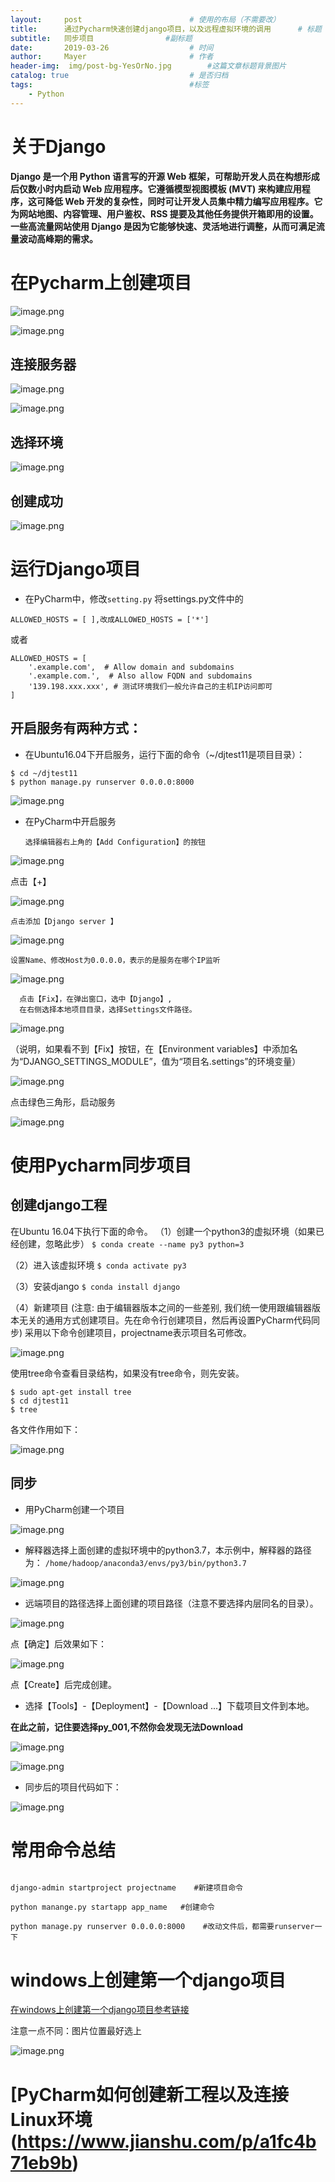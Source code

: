 ```yaml
---
layout:     post   				        # 使用的布局（不需要改）
title:      通过Pycharm快速创建django项目，以及远程虚拟环境的调用	   # 标题 
subtitle:   同步项目                #副标题
date:       2019-03-26				    # 时间
author:     Mayer					    # 作者
header-img:  img/post-bg-YesOrNo.jpg       	#这篇文章标题背景图片
catalog: true 						    # 是否归档
tags:								    #标签
    - Python
---
```




# 关于Django
**Django 是一个用 Python 语言写的开源 Web 框架，可帮助开发人员在构想形成后仅数小时内启动 Web 应用程序。它遵循模型视图模板 (MVT) 来构建应用程序，这可降低 Web 开发的复杂性，同时可让开发人员集中精力编写应用程序。它为网站地图、内容管理、用户鉴权、RSS 提要及其他任务提供开箱即用的设置。一些高流量网站使用 Django 是因为它能够快速、灵活地进行调整，从而可满足流量波动高峰期的需求。**

# 在Pycharm上创建项目

![image.png](https://upload-images.jianshu.io/upload_images/12269087-2ff4760fd1fe7b08.png?imageMogr2/auto-orient/strip%7CimageView2/2/w/1240)



![image.png](https://upload-images.jianshu.io/upload_images/12269087-d630c5ef92f8a3d4.png?imageMogr2/auto-orient/strip%7CimageView2/2/w/1240)

## 连接服务器

![image.png](https://upload-images.jianshu.io/upload_images/12269087-9e68a8da5b5823ac.png?imageMogr2/auto-orient/strip%7CimageView2/2/w/1240)

![image.png](https://upload-images.jianshu.io/upload_images/12269087-1f20663496427a57.png?imageMogr2/auto-orient/strip%7CimageView2/2/w/1240)

## 选择环境 
![image.png](https://upload-images.jianshu.io/upload_images/12269087-fdbd14e3e758d3a3.png?imageMogr2/auto-orient/strip%7CimageView2/2/w/1240)

## 创建成功
![image.png](https://upload-images.jianshu.io/upload_images/12269087-d7c6ac6bde1c54f0.png?imageMogr2/auto-orient/strip%7CimageView2/2/w/1240)

# 运行Django项目

  * 在PyCharm中，修改`setting.py`
将settings.py文件中的


```ALLOWED_HOSTS = [ ],改成ALLOWED_HOSTS = ['*']```


或者



```
ALLOWED_HOSTS = [
    '.example.com',  # Allow domain and subdomains
    '.example.com.',  # Also allow FQDN and subdomains
    '139.198.xxx.xxx', # 测试环境我们一般允许自己的主机IP访问即可
]
```

## 开启服务有两种方式：
* 在Ubuntu16.04下开启服务，运行下面的命令（~/djtest11是项目目录）：
```
$ cd ~/djtest11
$ python manage.py runserver 0.0.0.0:8000
```
![image.png](https://upload-images.jianshu.io/upload_images/12269087-c3652d2866951735.png?imageMogr2/auto-orient/strip%7CimageView2/2/w/1240)

*  在PyCharm中开启服务

       选择编辑器右上角的【Add Configuration】的按钮

![image.png](https://upload-images.jianshu.io/upload_images/12269087-10ff1b498b2a2d41.png?imageMogr2/auto-orient/strip%7CimageView2/2/w/1240)


  点击【+】
     
         
![image.png](https://upload-images.jianshu.io/upload_images/12269087-3bea7a5f754cb1f1.png?imageMogr2/auto-orient/strip%7CimageView2/2/w/1240)


    点击添加【Django server 】

![image.png](https://upload-images.jianshu.io/upload_images/12269087-8c81873b529d9707.png?imageMogr2/auto-orient/strip%7CimageView2/2/w/1240)


    设置Name、修改Host为0.0.0.0，表示的是服务在哪个IP监听


![image.png](https://upload-images.jianshu.io/upload_images/12269087-8e2548f271d44d13.png?imageMogr2/auto-orient/strip%7CimageView2/2/w/1240)


      点击【Fix】，在弹出窗口，选中【Django】,
      在右侧选择本地项目目录，选择Settings文件路径。
      
      

![image.png](https://upload-images.jianshu.io/upload_images/12269087-cb4762fe8d25675d.png?imageMogr2/auto-orient/strip%7CimageView2/2/w/1240)


（说明，如果看不到【Fix】按钮，在【Environment variables】中添加名为“DJANGO_SETTINGS_MODULE”，值为“项目名.settings”的环境变量）


![image.png](https://upload-images.jianshu.io/upload_images/12269087-c72e58be2d086b43.png?imageMogr2/auto-orient/strip%7CimageView2/2/w/1240)


点击绿色三角形，启动服务

![image.png](https://upload-images.jianshu.io/upload_images/12269087-911510c92f5a7d48.png?imageMogr2/auto-orient/strip%7CimageView2/2/w/1240)


# 使用Pycharm同步项目

## 创建django工程

在Ubuntu 16.04下执行下面的命令。
（1）创建一个python3的虚拟环境（如果已经创建，忽略此步）
```$ conda create --name py3 python=3```

（2）进入该虚拟环境
```$ conda activate py3```

（3）安装django
```$ conda install django```

（4）新建项目
 (注意: 由于编辑器版本之间的一些差别, 我们统一使用跟编辑器版本无关的通用方式创建项目。先在命令行创建项目，然后再设置PyCharm代码同步)
采用以下命令创建项目，projectname表示项目名可修改。

![image.png](https://upload-images.jianshu.io/upload_images/12269087-c2de98473be3379a.png?imageMogr2/auto-orient/strip%7CimageView2/2/w/1240)

使用tree命令查看目录结构，如果没有tree命令，则先安装。

```
$ sudo apt-get install tree
$ cd djtest11
$ tree
```
各文件作用如下：

![image.png](https://upload-images.jianshu.io/upload_images/12269087-cfbf7a0bb8a8476e.png?imageMogr2/auto-orient/strip%7CimageView2/2/w/1240)



## 同步

* 用PyCharm创建一个项目

![image.png](https://upload-images.jianshu.io/upload_images/12269087-6d1dc83497b2c126.png?imageMogr2/auto-orient/strip%7CimageView2/2/w/1240)

* 解释器选择上面创建的虚拟环境中的python3.7，本示例中，解释器的路径为：
`/home/hadoop/anaconda3/envs/py3/bin/python3.7`

![image.png](https://upload-images.jianshu.io/upload_images/12269087-c00d4e3f2ffb535b.png?imageMogr2/auto-orient/strip%7CimageView2/2/w/1240)

* 远端项目的路径选择上面创建的项目路径（注意不要选择内层同名的目录）。

![image.png](https://upload-images.jianshu.io/upload_images/12269087-57a23e4e0dbfe6b7.png?imageMogr2/auto-orient/strip%7CimageView2/2/w/1240)


点【确定】后效果如下：

![image.png](https://upload-images.jianshu.io/upload_images/12269087-b0042ff6fe792f02.png?imageMogr2/auto-orient/strip%7CimageView2/2/w/1240)

点【Create】后完成创建。


* 选择【Tools】-【Deployment】-【Download ...】下载项目文件到本地。

**在此之前，记住要选择py_001,不然你会发现无法Download**

![image.png](https://upload-images.jianshu.io/upload_images/12269087-ae0a71c03154be96.png?imageMogr2/auto-orient/strip%7CimageView2/2/w/1240)

![image.png](https://upload-images.jianshu.io/upload_images/12269087-6575f75e0cb13a17.png?imageMogr2/auto-orient/strip%7CimageView2/2/w/1240)

* 同步后的项目代码如下：

![image.png](https://upload-images.jianshu.io/upload_images/12269087-8282601104df5dd2.png?imageMogr2/auto-orient/strip%7CimageView2/2/w/1240)


# 常用命令总结

 ```

django-admin startproject projectname    #新建项目命令

python manange.py startapp app_name   #创建命令

python manage.py runserver 0.0.0.0:8000    #改动文件后，都需要runserver一下

```
# windows上创建第一个django项目

[在windows上创建第一个django项目参考链接](https://www.django.cn/article/show-7.html)

注意一点不同：图片位置最好选上


![image.png](https://upload-images.jianshu.io/upload_images/12269087-0bdde89ce4f30031.png?imageMogr2/auto-orient/strip%7CimageView2/2/w/1240)


# [PyCharm如何创建新工程以及连接Linux环境(https://www.jianshu.com/p/a1fc4b71eb9b)
